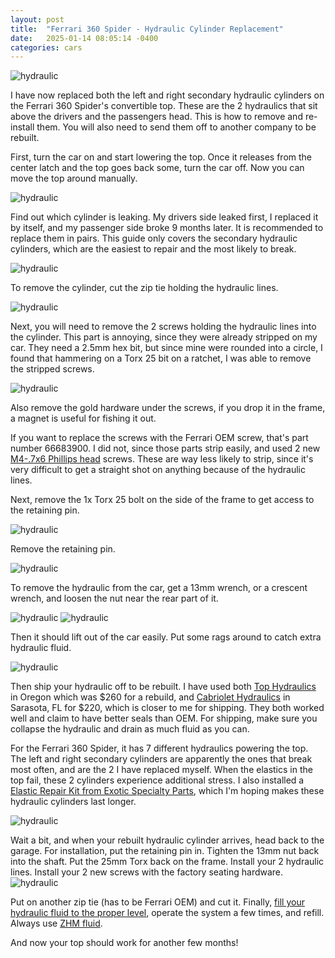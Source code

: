 ```yaml
---
layout: post
title:  "Ferrari 360 Spider - Hydraulic Cylinder Replacement"
date:   2025-01-14 08:05:14 -0400
categories: cars
---
```


![hydraulic](/images/hydraulics/11.jpg)

I have now replaced both the left and right secondary hydraulic cylinders on the Ferrari 360 Spider's convertible top. These are the 2 hydraulics that sit above the drivers and the passengers head. This is how to remove and re-install them. You will also need to send them off to another company to be rebuilt. 

First, turn the car on and start lowering the top. Once it releases from the center latch and the top goes back some, turn the car off. Now you can move the top around manually. 

![hydraulic](/images/hydraulics/1.jpg)

Find out which cylinder is leaking. My drivers side leaked first, I replaced it by itself, and my passenger side broke 9 months later. It is recommended to replace them in pairs. This guide only covers the secondary hydraulic cylinders, which are the easiest to repair and the most likely to break. 

![hydraulic](/images/hydraulics/5.jpg)

To remove the cylinder, cut the zip tie holding the hydraulic lines. 

![hydraulic](/images/hydraulics/4.jpg)

Next, you will need to remove the 2 screws holding the hydraulic lines into the cylinder. This part is annoying, since they were already stripped on my car. They need a 2.5mm hex bit, but since mine were rounded into a circle, I found that hammering on a Torx 25 bit on a ratchet, I was able to remove the stripped screws. 


![hydraulic](/images/hydraulics/6.jpg)

Also remove the gold hardware under the screws, if you drop it in the frame, a magnet is useful for fishing it out. 

If you want to replace the screws with the Ferrari OEM screw, that's part number 66683900. I did not, since those parts strip easily, and used 2 new [M4-.7x6 Phillips head](https://amzn.to/4g0D8KT) screws. These are way less likely to strip, since it's very difficult to get a straight shot on anything because of the hydraulic lines. 

Next, remove the 1x Torx 25 bolt on the side of the frame to get access to the retaining pin. 

![hydraulic](/images/hydraulics/7.jpg)

Remove the retaining pin. 

![hydraulic](/images/hydraulics/8.jpg)

To remove the hydraulic from the car, get a 13mm wrench, or a crescent wrench, and loosen the nut near the rear part of it. 

![hydraulic](/images/hydraulics/9.jpg)
![hydraulic](/images/hydraulics/10.jpg)

Then it should lift out of the car easily. Put some rags around to catch extra hydraulic fluid. 

![hydraulic](/images/hydraulics/11.jpg)

Then ship your hydraulic off to be rebuilt. I have used both [Top Hydraulics](https://tophydraulics.com/83-ferrari-360-f360-spider) in Oregon which was $260 for a rebuild, and [Cabriolet Hydraulics](https://cabriolethydraulics.com/frequently-asked-questions/) in Sarasota, FL for $220, which is closer to me for shipping. They both worked well and claim to have better seals than OEM. For shipping, make sure you collapse the hydraulic and drain as much fluid as you can. 

For the Ferrari 360 Spider, it has 7 different hydraulics powering the top. The left and right secondary cylinders are apparently the ones that break most often, and are the 2 I have replaced myself. When the elastics in the top fail, these 2 cylinders experience additional stress. I also installed a [Elastic Repair Kit from Exotic Specialty Parts](https://www.exoticspecialtyparts.com/product/esp-elastik/30?cp=true&sa=true&sbp=false&q=false), which I'm hoping makes these hydraulic cylinders last longer. 

![hydraulic](/images/hydraulics/diagram.jpg)

Wait a bit, and when your rebuilt hydraulic cylinder arrives, head back to the garage. 
For installation, put the retaining pin in. 
Tighten the 13mm nut back into the shaft. 
Put the 25mm Torx back on the frame. 
Install your 2 hydraulic lines. 
Install your 2 new screws with the factory seating hardware. 
![hydraulic](/images/hydraulics/2.jpg)

Put on another zip tie (has to be Ferrari OEM) and cut it. 
Finally, [fill your hydraulic fluid to the proper level](https://www.ferrarichat.com/forum/threads/ferrari-360-spider-soft-top-roof-hood-hydraulic-liquid-reservoir-how-to-top-it-up.140091/), operate the system a few times, and refill. Always use [ZHM fluid](https://amzn.to/3WkUCuh). 

And now your top should work for another few months!
